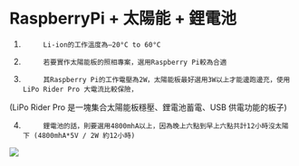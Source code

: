 # RaspberryPi + 太陽能 + 鋰電池
 
1.          Li-ion的工作溫度為–20°C to 60°C
 
2.          若要實作太陽能板的照相專案，選用Raspberry Pi較為合適
 
3.          其Raspberry Pi的工作電壓為2W，太陽能板最好選用3W以上才能邊跑邊充，使用 LiPo Rider Pro 大電流比較保險，
(LiPo Rider Pro 是一塊集合太陽能板穩壓、鋰電池蓄電、USB 供電功能的板子)
 
4.          鋰電池的話，則要選用4800mhA以上，因為晚上六點到早上六點共計12小時沒太陽下 (4800mhA*5V / 2W 約12小時)
 
 

![](https://hackpad-attachments.imgix.net/arduinoprj.hackpad.com_DT3GRxwJd20_p.301017_1450764631745_undefined?fit=max&w=882)


 

